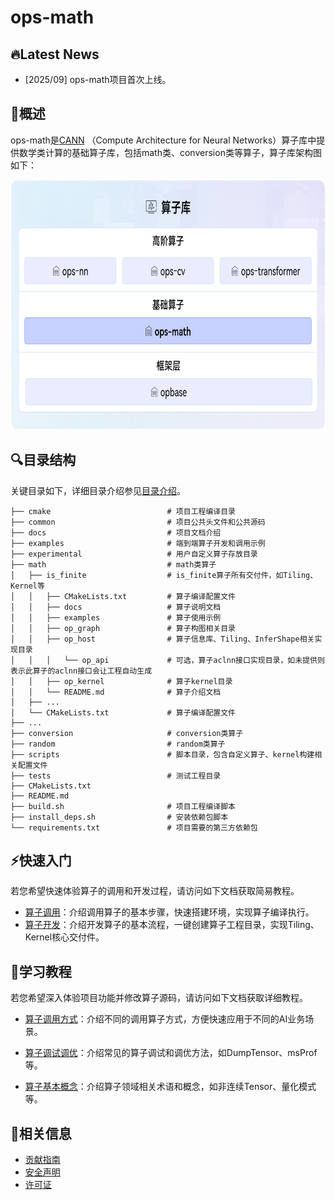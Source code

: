 # ops-math

## 🔥Latest News

- [2025/09] ops-math项目首次上线。

## 🚀概述

ops-math是[CANN](https://hiascend.com/software/cann) （Compute Architecture for Neural Networks）算子库中提供数学类计算的基础算子库，包括math类、conversion类等算子，算子库架构图如下：

<img src="docs/figures/architecture.png" alt="架构图"  width="750px" height="400px">

## 🔍目录结构
关键目录如下，详细目录介绍参见[目录介绍](./docs/context/dir_structure.md#目录介绍)。
```
├── cmake                          # 项目工程编译目录
├── common                         # 项目公共头文件和公共源码
├── docs                           # 项目文档介绍
├── examples                       # 端到端算子开发和调用示例
├── experimental                   # 用户自定义算子存放目录
├── math                           # math类算子
│   ├── is_finite                  # is_finite算子所有交付件，如Tiling、Kernel等
│   │   ├── CMakeLists.txt         # 算子编译配置文件
│   │   ├── docs                   # 算子说明文档
│   │   ├── examples               # 算子使用示例
│   │   ├── op_graph               # 算子构图相关目录
│   │   ├── op_host                # 算子信息库、Tiling、InferShape相关实现目录
│   │   │   └── op_api             # 可选，算子aclnn接口实现目录，如未提供则表示此算子的aclnn接口会让工程自动生成
│   │   ├── op_kernel              # 算子kernel目录
│   │   └── README.md              # 算子介绍文档
│   ├── ...
│   └── CMakeLists.txt             # 算子编译配置文件
├── ...
├── conversion                     # conversion类算子
├── random                         # random类算子
├── scripts                        # 脚本目录，包含自定义算子、kernel构建相关配置文件
├── tests                          # 测试工程目录
├── CMakeLists.txt
├── README.md
├── build.sh                       # 项目工程编译脚本
├── install_deps.sh                # 安装依赖包脚本
└── requirements.txt               # 项目需要的第三方依赖包
```


## ⚡️快速入门

若您希望快速体验算子的调用和开发过程，请访问如下文档获取简易教程。

- [算子调用](docs/context/quick_op_invocation.md)：介绍调用算子的基本步骤，快速搭建环境，实现算子编译执行。
- [算子开发](docs/context/quick_op_develop.md)：介绍开发算子的基本流程，一键创建算子工程目录，实现Tiling、Kernel核心交付件。

## 📖学习教程

若您希望深入体验项目功能并修改算子源码，请访问如下文档获取详细教程。
- [算子调用方式](docs/context/op_invocation.md)：介绍不同的调用算子方式，方便快速应用于不同的AI业务场景。

- [算子调试调优](docs/context/op_debug_prof.md)：介绍常见的算子调试和调优方法，如DumpTensor、msProf等。

- [算子基本概念](docs/context/基本概念.md)：介绍算子领域相关术语和概念，如非连续Tensor、量化模式等。


## 📝相关信息

- [贡献指南](CONTRIBUTING.md)
- [安全声明](SECURITY.md)
- [许可证](LICENSE)